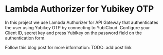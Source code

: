 Lambda Authorizer for Yubikey OTP
==================

In this project we use Lambda Authorizer for API Gateway that authenticates the
user using Yubikey OTP by connecting to YubiCloud. Configure your Client ID,
secret key and press Yubikey on the password field on the authentication form.

Follow this blog post for more information:
TODO: add post link
